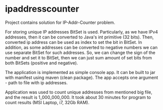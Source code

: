 # ipaddresscounter
Project contains solution for IP-Addr-Counter problem.

For storing unique IP addresses BitSet is used. Particularly, as we have IPv4 addresses, then it can be converted to Java's int primitive (32 bits).
Then, converted ip address can be used as index to set the bit in BitSet.
In addition, as some addresses can be converted to negative numbers we can use separate BitSet for such addresses.
So, we can change the sign of the number and set it to BitSet, then we can just sum amount of set bits from both BitSets (positive and negative).

The application is implemented as simple console app. It can be built to jar with manifest using maven (clean package).
The app accepts one argument - path to file with ip addresses.

Application was used to count unique addresses from mentioned big file,
and the result is 1_000_000_000. It took about 30 minutes for program to count results (MSI Laptop, i7, 32Gb RAM).
